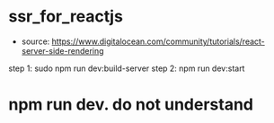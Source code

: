 # ssr_for_reactjs
- source: https://www.digitalocean.com/community/tutorials/react-server-side-rendering

step 1: 
sudo npm run dev:build-server
step 2: 
npm run dev:start      

# npm run dev. do not understand